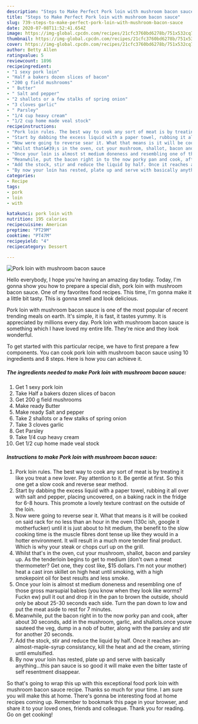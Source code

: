 ```yaml
---
description: "Steps to Make Perfect Pork loin with mushroom bacon sauce"
title: "Steps to Make Perfect Pork loin with mushroom bacon sauce"
slug: 739-steps-to-make-perfect-pork-loin-with-mushroom-bacon-sauce
date: 2020-07-08T11:52:41.654Z
image: https://img-global.cpcdn.com/recipes/21cfc3760bd6278b/751x532cq70/pork-loin-with-mushroom-bacon-sauce-recipe-main-photo.jpg
thumbnail: https://img-global.cpcdn.com/recipes/21cfc3760bd6278b/751x532cq70/pork-loin-with-mushroom-bacon-sauce-recipe-main-photo.jpg
cover: https://img-global.cpcdn.com/recipes/21cfc3760bd6278b/751x532cq70/pork-loin-with-mushroom-bacon-sauce-recipe-main-photo.jpg
author: Betty Allen
ratingvalue: 5
reviewcount: 1896
recipeingredient:
- "1 sexy pork loin"
- "Half a bakers dozen slices of bacon"
- "200 g field mushrooms"
- " Butter"
- " Salt and pepper"
- "2 shallots or a few stalks of spring onion"
- "3 cloves garlic"
- " Parsley"
- "1/4 cup heavy cream"
- "1/2 cup home made veal stock"
recipeinstructions:
- "Pork loin rules. The best way to cook any sort of meat is by treating it like you treat a new lover. Pay attention to it. Be gentle at first. So this one get a slow cook and reverse sear method."
- "Start by dabbing the excess liquid with a paper towel, rubbing it all over with salt and pepper, placing uncovered, on a baking rack in the fridge for 6-8 hours. This promote a lovely texture contrast on the outside of the loin."
- "Now were going to reverse sear it. What that means is it will be cooked on said rack for no less than an hour in the oven (130c ish, google it motherfucker) until it is just about to hit medium, the benefit to the slow cooking time is the muscle fibres dont tense up like they would in a hotter environment. It will result in a much more tender final product. Which is why your steak or chops curl up on the grill."
- "Whilst that&#39;s in the oven, cut your mushroom, shallot, bacon and parsley up. As the tenderloin begins to get to medium (don&#39;t own a meat thermometer? Get one, they cost like, $15 dollars. I&#39;m not your mother) heat a cast iron skillet on high heat until smoking, with a high smokepoint oil for best results and less smoke."
- "Once your loin is almost st medium doneness and resembling one of those gross marsupial babies (you know when they look like worms? Fuckn ew) pull it out and drop it in the pan to brown the outside, should only be about 25-30 seconds each side. Turn the pan down to low and put the meat aside to rest for 7 minutes."
- "Meanwhile, put the bacon right in to the now porky pan and cook, after about 30 seconds, add in the mushroom, garlic, and shallots.once youve sauteed the veg, dump in a nob of butter, along with the parsley and stir for another 20 seconds."
- "Add the stock, stir and reduce the liquid by half. Once it reaches an-almost-maple-syrup consistancy, kill the heat and ad the cream, stirring until emulsified."
- "By now your loin has rested, plate up and serve with basically anything...this pan sauce is so good it will make even the bitter taste of self resentment disappear."
categories:
- Recipe
tags:
- pork
- loin
- with

katakunci: pork loin with 
nutrition: 195 calories
recipecuisine: American
preptime: "PT29M"
cooktime: "PT47M"
recipeyield: "4"
recipecategory: Dessert

---
```



![Pork loin with mushroom bacon sauce](https://img-global.cpcdn.com/recipes/21cfc3760bd6278b/751x532cq70/pork-loin-with-mushroom-bacon-sauce-recipe-main-photo.jpg)

Hello everybody, I hope you're having an amazing day today. Today, I'm gonna show you how to prepare a special dish, pork loin with mushroom bacon sauce. One of my favorites food recipes. This time, I'm gonna make it a little bit tasty. This is gonna smell and look delicious.

Pork loin with mushroom bacon sauce is one of the most popular of recent trending meals on earth. It's simple, it is fast, it tastes yummy. It is appreciated by millions every day. Pork loin with mushroom bacon sauce is something which I have loved my entire life. They're nice and they look wonderful.




To get started with this particular recipe, we have to first prepare a few components. You can cook pork loin with mushroom bacon sauce using 10 ingredients and 8 steps. Here is how you can achieve it.

<!--inarticleads1-->

##### The ingredients needed to make Pork loin with mushroom bacon sauce:

1. Get 1 sexy pork loin
1. Take Half a bakers dozen slices of bacon
1. Get 200 g field mushrooms
1. Make ready  Butter
1. Make ready  Salt and pepper
1. Take 2 shallots or a few stalks of spring onion
1. Take 3 cloves garlic
1. Get  Parsley
1. Take 1/4 cup heavy cream
1. Get 1/2 cup home made veal stock




<!--inarticleads2-->

##### Instructions to make Pork loin with mushroom bacon sauce:

1. Pork loin rules. The best way to cook any sort of meat is by treating it like you treat a new lover. Pay attention to it. Be gentle at first. So this one get a slow cook and reverse sear method.
1. Start by dabbing the excess liquid with a paper towel, rubbing it all over with salt and pepper, placing uncovered, on a baking rack in the fridge for 6-8 hours. This promote a lovely texture contrast on the outside of the loin.
1. Now were going to reverse sear it. What that means is it will be cooked on said rack for no less than an hour in the oven (130c ish, google it motherfucker) until it is just about to hit medium, the benefit to the slow cooking time is the muscle fibres dont tense up like they would in a hotter environment. It will result in a much more tender final product. Which is why your steak or chops curl up on the grill.
1. Whilst that&#39;s in the oven, cut your mushroom, shallot, bacon and parsley up. As the tenderloin begins to get to medium (don&#39;t own a meat thermometer? Get one, they cost like, $15 dollars. I&#39;m not your mother) heat a cast iron skillet on high heat until smoking, with a high smokepoint oil for best results and less smoke.
1. Once your loin is almost st medium doneness and resembling one of those gross marsupial babies (you know when they look like worms? Fuckn ew) pull it out and drop it in the pan to brown the outside, should only be about 25-30 seconds each side. Turn the pan down to low and put the meat aside to rest for 7 minutes.
1. Meanwhile, put the bacon right in to the now porky pan and cook, after about 30 seconds, add in the mushroom, garlic, and shallots.once youve sauteed the veg, dump in a nob of butter, along with the parsley and stir for another 20 seconds.
1. Add the stock, stir and reduce the liquid by half. Once it reaches an-almost-maple-syrup consistancy, kill the heat and ad the cream, stirring until emulsified.
1. By now your loin has rested, plate up and serve with basically anything...this pan sauce is so good it will make even the bitter taste of self resentment disappear.




So that's going to wrap this up with this exceptional food pork loin with mushroom bacon sauce recipe. Thanks so much for your time. I am sure you will make this at home. There's gonna be interesting food at home recipes coming up. Remember to bookmark this page in your browser, and share it to your loved ones, friends and colleague. Thank you for reading. Go on get cooking!
